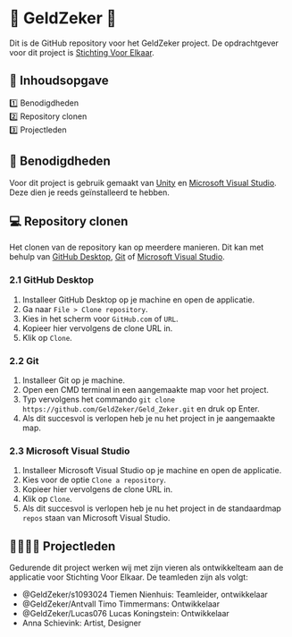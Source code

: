 # :money_with_wings: GeldZeker :money_with_wings:
Dit is de GitHub repository voor het GeldZeker project.
De opdrachtgever voor dit project is [Stichting Voor Elkaar](https://www.stichtingvoorelkaar.nl "Stichting Voor Elkaar").

## :1234: Inhoudsopgave
:one: Benodigdheden<br/>
:two: Repository clonen<br/>
:three: Projectleden

## :wrench: Benodigdheden
Voor dit project is gebruik gemaakt van [Unity](https://unity.com "Unity") en [Microsoft Visual Studio](https://visualstudio.microsoft.com "Microsoft Visual Studio").
Deze dien je reeds geïnstalleerd te hebben.

## :computer: Repository clonen
Het clonen van de repository kan op meerdere manieren. Dit kan met behulp van [GitHub Desktop](https://desktop.github.com "GitHub Desktop"), [Git](https://git-scm.com "Git") of [Microsoft Visual Studio](https://visualstudio.microsoft.com "Microsoft Visual Studio").

### 2.1 GitHub Desktop
1. Installeer GitHub Desktop op je machine en open de applicatie.
2. Ga naar `File > Clone repository`.
3. Kies in het scherm voor `GitHub.com` of `URL`.
4. Kopieer hier vervolgens de clone URL in.
5. Klik op `Clone`.

### 2.2 Git
1. Installeer Git op je machine.
2. Open een CMD terminal in een aangemaakte map voor het project.
3. Typ vervolgens het commando `git clone https://github.com/GeldZeker/Geld_Zeker.git` en druk op Enter.
4. Als dit succesvol is verlopen heb je nu het project in je aangemaakte map.

### 2.3 Microsoft Visual Studio
1. Installeer Microsoft Visual Studio op je machine en open de applicatie.
2. Kies voor de optie `Clone a repository`.
3. Kopieer hier vervolgens de clone URL in.
4. Klik op `Clone`.
5. Als dit succesvol is verlopen heb je nu het project in de standaardmap `repos` staan van Microsoft Visual Studio.

## :family_man_woman_girl_boy: Projectleden
Gedurende dit project werken wij met zijn vieren als ontwikkelteam aan de applicatie voor Stichting Voor Elkaar.
De teamleden zijn als volgt:
- @GeldZeker/s1093024 Tiemen Nienhuis: Teamleider, ontwikkelaar
- @GeldZeker/Antvall Timo Timmermans: Ontwikkelaar
- @GeldZeker/Lucas076 Lucas Koningstein: Ontwikkelaar
- Anna Schievink: Artist, Designer
